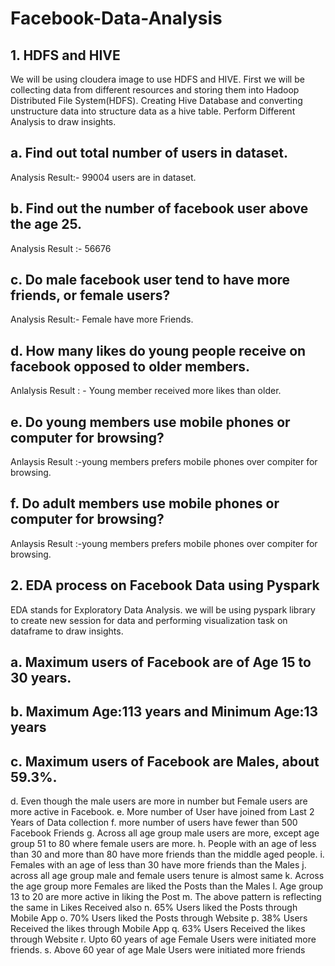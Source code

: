 # Facebook-Data-Analysis
## 1. HDFS and HIVE
We will be using cloudera image to use HDFS and HIVE. First we will be collecting data from different resources and storing them into Hadoop Distributed File System(HDFS). Creating Hive Database and converting unstructure data into structure data as a hive table. Perform Different Analysis to draw insights.
## a. Find out total number of users in dataset.
Analysis Result:- 99004 users are in dataset.
## b. Find out the number of facebook user above the age 25.
Analysis Result :- 56676
## c. Do male facebook user tend to have more friends, or female users?
Analysis Result:- Female have more Friends.
## d. How many likes do young people receive on facebook opposed to older members.
Anlalysis Result : - Young member received more likes than older.
## e. Do young members use mobile phones or computer for browsing?
Anlaysis Result :-young members prefers mobile phones over compiter for browsing.
## f. Do adult members use mobile phones or computer for browsing?
Anlaysis Result :-young members prefers mobile phones over compiter for browsing.

## 2. EDA process on Facebook Data using Pyspark
EDA stands for Exploratory Data Analysis. we will be using pyspark library to create new session for data and performing visualization task on dataframe to draw insights.
## a. Maximum users of Facebook are of Age 15 to 30 years. 
## b. Maximum Age:113 years and Minimum Age:13 years 
## c. Maximum users of Facebook are Males, about 59.3%. 
d. Even though the male users are more in number but Female users are 
more active in Facebook. 
e. More number of User have joined from Last 2 Years of Data collection 
f. more number of users have fewer than 500 Facebook Friends 
g. Across all age group male users are more, except age group 51 to 80 
where female users are more. 
h. People with an age of less than 30 and more than 80 have more friends 
than the middle aged people. 
i. Females with an age of less than 30 have more friends than the Males 
j. across all age group male and female users tenure is almost same 
k. Across the age group more Females are liked the Posts than the Males 
l. Age group 13 to 20 are more active in liking the Post 
m. The above pattern is reflecting the same in Likes Received also 
n. 65% Users liked the Posts through Mobile App 
o. 70% Users liked the Posts through Website 
p. 38% Users Received the likes through Mobile App 
q. 63% Users Received the likes through Website 
r. Upto 60 years of age Female Users were initiated more friends. 
s. Above 60 year of age Male Users were initiated more friends
